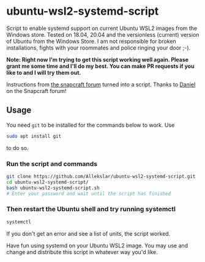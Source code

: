 # ubuntu-wsl2-systemd-script
Script to enable systemd support on current Ubuntu WSL2 images from the Windows store. 
Tested on 18.04, 20.04 and the versionless (current) version of Ubuntu from the Windows Store.
I am not responsible for broken installations, fights with your roommates and police ringing your door ;-).

__**Note**: Right now I'm trying to get this script working well again. Please grant me some time and I'll do my best. You can make PR requests if you like to and I will try them out.__

Instructions from [the snapcraft forum](https://forum.snapcraft.io/t/running-snaps-on-wsl2-insiders-only-for-now/13033) turned into a script. Thanks to [Daniel](https://forum.snapcraft.io/u/daniel) on the Snapcraft forum! 

## Usage
You need ```git``` to be installed for the commands below to work. Use
```sh
sudo apt install git
```
to do so.
### Run the script and commands
```sh
git clone https://github.com/Allekslar/ubuntu-wsl2-systemd-script.git
cd ubuntu-wsl2-systemd-script/
bash ubuntu-wsl2-systemd-script.sh
# Enter your password and wait until the script has finished
```
### Then restart the Ubuntu shell and try running systemctl
```sh
systemctl

```
If you don't get an error and see a list of units, the script worked.

Have fun using systemd on your Ubuntu WSL2 image. You may use and change and distribute this script in whatever way you'd like. 
